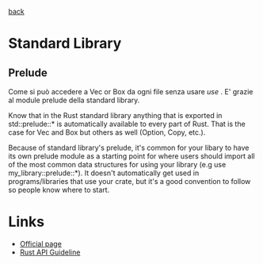 [back](../README.md)

# Standard Library

## Prelude
Come si può accedere a Vec or Box da ogni file senza usare *use* . E' grazie al module prelude della standard library.

Know that in the Rust standard library anything that is exported in std::prelude::* is automatically available to every part of Rust. That is the case for Vec and Box but others as well (Option, Copy, etc.).

Because of standard library's prelude, it's common for your libary to have its own prelude module as a starting point for where users should import all of the most common data structures for using your library (e.g use my_library::prelude::*). It doesn't automatically get used in programs/libraries that use your crate, but it's a good convention to follow so people know where to start.

# Links
+ [Official page](https://doc.rust-lang.org/std/)
+ [Rust API Guideline](https://rust-lang.github.io/api-guidelines/)
